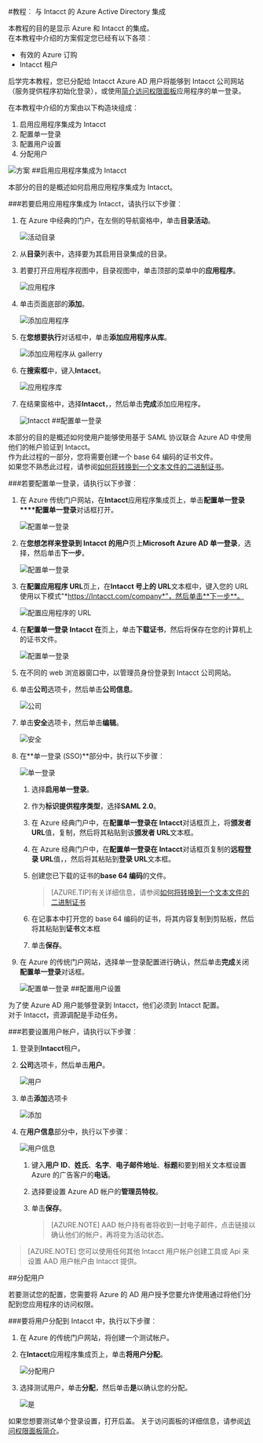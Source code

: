 <properties 
    pageTitle="教程︰ Azure Active Directory 集成与 Intacct |Microsoft Azure" 
    description="了解如何使用 Intacct Azure Active Directory 以启用单一登录、 自动化资源调配，以及更多 ！" 
    services="active-directory" 
    authors="jeevansd"  
    documentationCenter="na" 
    manager="femila"/>
<tags 
    ms.service="active-directory" 
    ms.devlang="na" 
    ms.topic="article" 
    ms.tgt_pltfrm="na" 
    ms.workload="identity" 
    ms.date="09/29/2016" 
    ms.author="jeedes" />

#<a name="tutorial-azure-active-directory-integration-with-intacct"></a>教程︰ 与 Intacct 的 Azure Active Directory 集成
  
本教程的目的是显示 Azure 和 Intacct 的集成。  
在本教程中介绍的方案假定您已经有以下各项︰

-   有效的 Azure 订购
-   Intacct 租户
  
后学完本教程，您已分配给 Intacct Azure AD 用户将能够到 Intacct 公司网站 （服务提供程序初始化登录），或使用[简介访问权限面板](active-directory-saas-access-panel-introduction.md)应用程序的单一登录。
  
在本教程中介绍的方案由以下构造块组成︰

1.  启用应用程序集成为 Intacct
2.  配置单一登录
3.  配置用户设置
4.  分配用户

![方案](./media/active-directory-saas-intacct-tutorial/IC790030.png "方案")
##<a name="enabling-the-application-integration-for-intacct"></a>启用应用程序集成为 Intacct
  
本部分的目的是概述如何启用应用程序集成为 Intacct。

###<a name="to-enable-the-application-integration-for-intacct-perform-the-following-steps"></a>若要启用应用程序集成为 Intacct，请执行以下步骤︰

1.  在 Azure 中经典的门户，在左侧的导航窗格中，单击**目录活动**。

    ![活动目录](./media/active-directory-saas-intacct-tutorial/IC700993.png "活动目录")

2.  从**目录**列表中，选择要为其启用目录集成的目录。

3.  若要打开应用程序视图中，目录视图中，单击顶部的菜单中的**应用程序**。

    ![应用程序](./media/active-directory-saas-intacct-tutorial/IC700994.png "应用程序")

4.  单击页面底部的**添加**。

    ![添加应用程序](./media/active-directory-saas-intacct-tutorial/IC749321.png "添加应用程序")

5.  在**您想要执行**对话框中，单击**添加应用程序从库**。

    ![添加应用程序从 gallerry](./media/active-directory-saas-intacct-tutorial/IC749322.png "添加应用程序从 gallerry")

6.  在**搜索框**中，键入**Intacct**。

    ![应用程序库](./media/active-directory-saas-intacct-tutorial/IC790031.png "应用程序库")

7.  在结果窗格中，选择**Intacct**，，然后单击**完成**添加应用程序。

    ![Intacct](./media/active-directory-saas-intacct-tutorial/IC790032.png "Intacct")
##<a name="configuring-single-sign-on"></a>配置单一登录
  
本部分的目的是概述如何使用户能够使用基于 SAML 协议联合 Azure AD 中使用他们的帐户验证到 Intacct。  
作为此过程的一部分，您将需要创建一个 base 64 编码的证书文件。  
如果您不熟悉此过程，请参阅[如何将转换到一个文本文件的二进制证书](http://youtu.be/PlgrzUZ-Y1o)。

###<a name="to-configure-single-sign-on-perform-the-following-steps"></a>若要配置单一登录，请执行以下步骤︰

1.  在 Azure 传统门户网站，在**Intacct**应用程序集成页上，单击**配置单一登录****配置单一登录**对话框打开。

    ![配置单一登录](./media/active-directory-saas-intacct-tutorial/IC790033.png "配置单一登录")

2.  在**您想怎样来登录到 Intacct 的用户**页上**Microsoft Azure AD 单一登录**，选择，然后单击**下一步**。

    ![配置单一登录](./media/active-directory-saas-intacct-tutorial/IC790034.png "配置单一登录")

3.  在**配置应用程序 URL**页上，在**Intacct 号上的 URL**文本框中，键入您的 URL 使用以下模式"*https://Intacct.com/company*"，然后单击**下一步**。

    ![配置应用程序的 URL](./media/active-directory-saas-intacct-tutorial/IC790035.png "配置应用程序的 URL")

4.  在**配置单一登录 Intacct 在**页上，单击**下载证书**，然后将保存在您的计算机上的证书文件。

    ![配置单一登录](./media/active-directory-saas-intacct-tutorial/IC790036.png "配置单一登录")

5.  在不同的 web 浏览器窗口中，以管理员身份登录到 Intacct 公司网站。

6.  单击**公司**选项卡，然后单击**公司信息**。

    ![公司](./media/active-directory-saas-intacct-tutorial/IC790037.png "公司")

7.  单击**安全**选项卡，然后单击**编辑**。

    ![安全](./media/active-directory-saas-intacct-tutorial/IC790038.png "安全")

8.  在**单一登录 (SSO)**部分中，执行以下步骤︰

    ![单一登录](./media/active-directory-saas-intacct-tutorial/IC790039.png "单一登录")

    1.  选择**启用单一登录**。
    2.  作为**标识提供程序类型**，选择**SAML 2.0**。
    3.  在 Azure 经典门户中，在**配置单一登录在 Intacct**对话框页上，将**颁发者 URL**值，复制，然后将其粘贴到该**颁发者 URL**文本框。
    4.  在 Azure 经典门户中，在**配置单一登录在 Intacct**对话框页复制的**远程登录 URL**值，，然后将其粘贴到**登录 URL**文本框。
    5.  创建您已下载的证书的**base 64 编码**的文件。
        
        >[AZURE.TIP]有关详细信息，请参阅[如何将转换到一个文本文件的二进制证书](http://youtu.be/PlgrzUZ-Y1o)

    6.  在记事本中打开您的 base 64 编码的证书，将其内容复制到剪贴板，然后将其粘贴到**证书**文本框
    7.  单击**保存**。

9.  在 Azure 的传统门户网站，选择单一登录配置进行确认，然后单击**完成**关闭**配置单一登录**对话框。

    ![配置单一登录](./media/active-directory-saas-intacct-tutorial/IC790040.png "配置单一登录")
##<a name="configuring-user-provisioning"></a>配置用户设置
  
为了使 Azure AD 用户能够登录到 Intacct，他们必须到 Intacct 配置。  
对于 Intacct，资源调配是手动任务。

###<a name="to-provision-a-user-accounts-perform-the-following-steps"></a>若要设置用户帐户，请执行以下步骤︰

1.  登录到**Intacct**租户。

2.  **公司**选项卡，然后单击**用户**。

    ![用户](./media/active-directory-saas-intacct-tutorial/IC790041.png "用户")

3.  单击**添加**选项卡

    ![添加](./media/active-directory-saas-intacct-tutorial/IC790042.png "添加")

4.  在**用户信息**部分中，执行以下步骤︰

    ![用户信息](./media/active-directory-saas-intacct-tutorial/IC790043.png "用户信息")

    1.  键入**用户 ID**、**姓氏**、**名字**、**电子邮件地址**、**标题**和要到相关文本框设置 Azure 的广告客户的**电话**。
    2.  选择要设置 Azure AD 帐户的**管理员特权**。
    3.  单击**保存**。
        
        >[AZURE.NOTE] AAD 帐户持有者将收到一封电子邮件，点击链接以确认他们的帐户，再将变为活动状态。

>[AZURE.NOTE] 您可以使用任何其他 Intacct 用户帐户创建工具或 Api 来设置 AAD 用户帐户由 Intacct 提供。

##<a name="assigning-users"></a>分配用户
  
若要测试您的配置，您需要将 Azure 的 AD 用户授予您要允许使用通过将他们分配到您应用程序的访问权限。

###<a name="to-assign-users-to-intacct-perform-the-following-steps"></a>要将用户分配到 Intacct 中，执行以下步骤︰

1.  在 Azure 的传统门户网站，将创建一个测试帐户。

2.  在**Intacct**应用程序集成页上，单击**将用户分配**。

    ![分配用户](./media/active-directory-saas-intacct-tutorial/IC790044.png "分配用户")

3.  选择测试用户，单击**分配**，然后单击**是**以确认您的分配。

    ![是](./media/active-directory-saas-intacct-tutorial/IC767830.png "是")
  
如果您想要测试单个登录设置，打开后盖。 关于访问面板的详细信息，请参阅[访问权限面板简介](active-directory-saas-access-panel-introduction.md)。